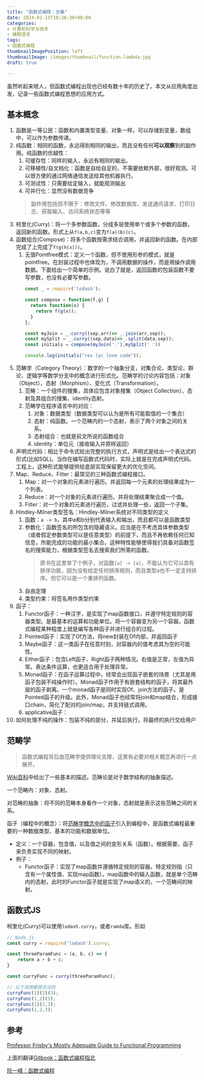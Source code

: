```yaml
---
title: "函数式编程：合集"
date: 2024-01-15T10:26:36+08:00
categories:
- 计算机科学与技术
- 编程语言
tags:
- 函数式编程
thumbnailImagePosition: left
thumbnailImage: /images/thumbnail/function-lambda.jpg
draft: true

---
```

虽然听起来唬人，但函数式编程出现也已经有数十年的历史了。本文从应用角度出发，记录一些函数式编程思想的应用方式。
<!--more-->

## 基本概念
1. 函数是一等公民：函数和内置类型变量、对象一样，可以存储到变量，数组中，可以作为参数传递。
2. 纯函数：相同的函数，永远得到相同的输出，而且没有任何**可以观察**到的副作用。纯函数的优越性：
    1. 可缓存性：同样的输入，永远有相同的输出。
    2. 可移植性/自文档化：函数是自给自足的，不需要依赖外部，很好观测。可以很方便的通过网络通信发送给其他机器执行。
    3. 可测试性：只需要给定输入，就能观测输出
    4. 可并行化：显然没有数据竞争 
    > 副作用包括但不限于：修改文件、修改数据库、发送通讯请求、打印日志、获取输入、访问系统状态等等
3. 柯里化(Curry)：将一个多参数函数，分成多层使用单个或多个参数的函数，返回新的函数。形式上从```f(a,b,c)```变为```f(a)(b)(c)```。
4. 函数组合(Compose)：将多个函数按需求结合调用，并返回新的函数。在内部完成了上完成了```f(g(h(x)))```。
    1. 无值Pointfree模式：定义一个函数，但不使用形参的模式，就是pointfree。在封装过程中也体现为，不调用数据的操作，而是用操作调用数据。下面给出一个简单的示例。说白了就是，返回函数的包装函数不要写参数，也没有必要写参数。
        ```js
        const _ = require('lodash');

        const compose = function(f,g) {
          return function(x) {
            return f(g(x));
          }
        };

        const myJoin = _.curry((sep,arr)=> _.join(arr,sep));
        const mySplit = _.curry((sep,data)=>_.split(data,sep));
        const initials = compose(myJoin('.'),mySplit(' '))

        console.log(initials("rex lyc love code"));
        ```
5. 范畴学（Category Theory）：数学的一个抽象分支，对集合论、类型论、群论、逻辑学等数学分支中的概念进行形式化。范畴学的讨论内容包括：对象（Object）、态射（Morphism）、变化式（Transformation）。
    1. 范畴：一个组件的搜集，具体应包含对象搜集（Object Collection）、态射及其组合的搜集、identity态射。
    2. 范畴学在程序语言中的对应：
        1. 对象：数据类型（数据类型可以认为是所有可能取值的一个集合）
        2. 态射：纯函数。一个范畴内的一个态射，表示了两个对象之间的关系。
        3. 态射组合：也就是前文所说的函数组合
        4. identity：单位元（接收输入并原样返回）
6. 声明式代码：相比于命令式给出完整的执行方式，声明式是给出一个表达式的形式(比如SQL)。当你在编写函数式代码时，实际上就是在完成声明式代码。工程上，这种形式能够提供给底层实现保留更大的优化空间。
7. Map、Reduce、Filter：最常见的三种函数式编程接口。
    1. Map：对一个对象的元素进行遍历。并返回每一个元素的处理结果成为一个列表。
    1. Reduce：对一个对象的元素进行遍历。并将处理结果聚合成一个值。
    2. Filter：对一个对象的元素进行遍历，过滤并处理一些，返回一个子集。
8. Hindley-Milner类型签名：Hindley-Milner系统对不同类型的定义
    1. 函数：```a -> b```，其中a和b分别代表输入和输出，而且都可以是函数类型
    2. 参数化：函数签名的所包含的隐藏语义。应当是在不考虑具体参数类型（或者假定参数类型可以是任意类型）的前提下，而且不再依赖任何已知信息，所能完成的功能的最小集合。这种特性能够使得我们具备对函数签名的搜索能力，根据类型签名去搜索我们所需的函数。
        > 原书在这里举了个例子，对函数```[a] -> [a]```，不能认为它可以具有排序功能，因为没有给定任何排序规则，而且类型a也不一定支持排序。但它可以是一个重排列函数。
    3. 自由定理
    4. 类型约束：将签名用作类型约束
8. 函子：
    1. Functor函子：一种汉字，是实现了map函数接口，并遵守特定规则的容器类型。是最基本的运算和功能单位。将一个容器变为另一个容器。函数式编程某种程度上就是编写各种函子并进行组合的过程。
    1. Pointed函子：实现了Of方法，将new封装在Of内部，并返回函子
    1. Maybe函子：这一类函子在任意时刻，对容器内的值考虑其为空的可能性。
    1. Either函子：包含Left函子、Right函子两种情况。右值是正常，左值为异常。表达条件运算，也更适合用于处理异常。
    2. Monad函子：在函子运算过程中，经常会出现函子嵌套的场景（尤其是用函子包装不纯操作时）。Monad函子作用于有嵌套结构的函子，将其最外层的函子剥离。一个monad函子是同时实现Of、join方法的函子。是Pointed函子的升级。此外，Monad函子也经常将join和map结合，形成接口chain，简化了配对的join/map，并支持链式调用。
    3. applicative函子：
9. 如何处理不纯的操作：包装不纯的部分，并延后执行，将最终的执行交给用户

## 范畴学
> 函数式编程背后由范畴学提供理论支撑，这里有必要对相关概念再进行一点展开。

[Wiki百科](https://zh.wikipedia.org/wiki/%E8%8C%83%E7%95%B4%E8%AE%BA)中给出了一些基本的描述。范畴论是对于数学结构的抽象描述。

一个范畴内：对象、态射。

对范畴的抽象：将不同的范畴本身看作一个对象，态射就是表示这些范畴之间的关系。

函子（编程中的概念）：将[范畴学概念中的函子](https://zh.wikipedia.org/wiki/%E5%87%BD%E5%AD%90)引入到编程中，是函数式编程最重要的一种数据类型、基本的功能和数据单位。
- 定义：一个容器，包含值，以及值之间的变形关系（函数）。根据需要，函子来负责实现不同的映射。
- 例子：
    - Functor函子：实现了map函数并遵循特定规则的容器。特定规则指（只含有一个属性值、实现map函数）。map函数中的输入函数，就是单个范畴内的态射。此时的Functor函子就是实现了map语义的，一个范畴间的映射。

<!-- 插入图片？ -->

## 函数式JS
柯里化(Curry)可以使用```lodash.curry```，或者```ramda```库。形如
```js
// Node.js
const curry = require('lodash').curry;

const threeParamFunc = (a, b, c) => {
    return a + b + c;
}

const curryFunc = curry(threeParamFunc);

// 以下调用都是合法的
curryFunc(1)(2)(3);
curryFunc(1,2)(3);
curryFunc(1)(2,3);
curryFunc(1,2,3);
```


## 参考
[Professor Frisby's Mostly Adequate Guide to Functional Programming](https://mostly-adequate.gitbook.io/mostly-adequate-guide/)

上面的翻译[Gitbook：函数式编程指北](https://llh911001.gitbooks.io/mostly-adequate-guide-chinese/content/)

[阮一峰：函数式编程](https://www.ruanyifeng.com/blog/2017/02/fp-tutorial.html)